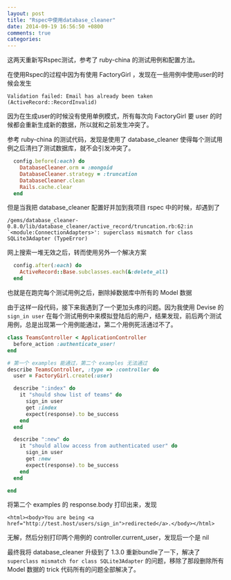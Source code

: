 ```yaml
---
layout: post
title: "Rspec中使用database_cleaner"
date: 2014-09-19 16:56:50 +0800
comments: true
categories: 
---
```

这两天重新写Rspec测试，参考了 ruby-china 的测试用例和配置方法。

在使用Rspec的过程中因为有使用 FactoryGirl ，发现在一些用例中使用user的时候会发生

	Validation failed: Email has already been taken (ActiveRecord::RecordInvalid)

因为在生成user的时候没有使用单例模式，所有每次向 FactoryGirl 要 user 的时候都会重新生成新的数据，所以就和之前发生冲突了。

参考 ruby-china 的测试代码，发现是使用了 database_cleaner 使得每个测试用例之后清扫了测试数据库，就不会引发冲突了。

```ruby
  config.before(:each) do
    DatabaseCleaner.orm = :mongoid
    DatabaseCleaner.strategy = :truncation
    DatabaseCleaner.clean
    Rails.cache.clear
  end
```


但是当我把 database_cleaner 配置好并加到我项目 rspec 中的时候，却遇到了

	/gems/database_cleaner-0.8.0/lib/database_cleaner/active_record/truncation.rb:62:in `<module:ConnectionAdapters>': superclass mismatch for class SQLite3Adapter (TypeError)

网上搜索一堆无效之后，转而使用另外一个解决方案

```ruby
  config.after(:each) do
    ActiveRecord::Base.subclasses.each(&:delete_all)
  end
```

也就是在跑完每个测试用例之后，删除掉数据库中所有的 Model 数据

由于这样一段代码，接下来我遇到了一个更加头疼的问题。因为我使用 Devise 的 `sign_in user` 在每个测试用例中来模拟登陆后的用户，结果发现，前后两个测试用例，总是出现第一个用例能通过，第二个用例死活通过不了。

```ruby
class TeamsController < ApplicationController
  before_action :authenticate_user!
end

# 第一个 examples 能通过，第二个 examples 无法通过
describe TeamsController, :type => :controller do
  user = FactoryGirl.create(:user)

  describe ":index" do
    it "should show list of teams" do
      sign_in user
      get :index
      expect(response).to be_success
    end
  end

  describe ":new" do
    it "should allow access from authenticated user" do
      sign_in user
      get :new
      expect(response).to be_success
    end
  end

end
```

将第二个 examples 的 response.body 打印出来，发现

	<html><body>You are being <a href="http://test.host/users/sign_in">redirected</a>.</body></html>

无解，然后分别打印两个用例的 controller.current_user，发现后一个是 nil

最终我将 database_cleaner 升级到了 1.3.0 重新bundle了一下，解决了 `superclass mismatch for class SQLite3Adapter` 的问题，移除了那段删除所有 Model 数据的 trick 代码所有的问题全部解决了。